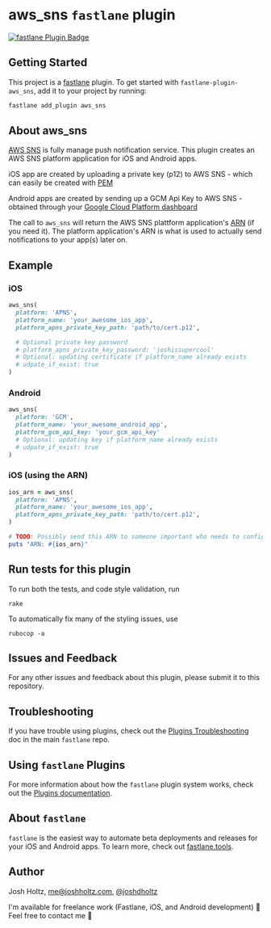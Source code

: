 # aws_sns `fastlane` plugin

[![fastlane Plugin Badge](https://rawcdn.githack.com/fastlane/fastlane/master/fastlane/assets/plugin-badge.svg)](https://rubygems.org/gems/fastlane-plugin-aws_sns)

## Getting Started

This project is a [fastlane](https://github.com/fastlane/fastlane) plugin. To get started with `fastlane-plugin-aws_sns`, add it to your project by running:

```bash
fastlane add_plugin aws_sns
```

## About aws_sns

[AWS SNS](https://aws.amazon.com/sns/) is fully manage push notification service. This plugin creates an AWS SNS platform application for iOS and Android apps.

iOS app are created by uploading a private key (p12) to AWS SNS - which can easily be created with [PEM](https://github.com/fastlane/fastlane/tree/master/pem)

Android apps are created by sending up a GCM Api Key to AWS SNS - obtained through your [Google Cloud Platform dashboard](https://console.cloud.google.com)

The call to `aws_sns` will return the AWS SNS plattform application's [ARN](http://docs.aws.amazon.com/general/latest/gr/aws-arns-and-namespaces.html) (if you need it). The platform application's ARN is what is used to actually send notifications to your app(s) later on.

## Example

### iOS
```ruby
aws_sns(
  platform: 'APNS',
  platform_name: 'your_awesome_ios_app',
  platform_apns_private_key_path: 'path/to/cert.p12',

  # Optional private key password
  # platform_apns_private_key_password: 'joshissupercool'
  # Optional: updating certificate if platform_name already exists
  # udpate_if_exist: true
)
```

### Android
```ruby
aws_sns(
  platform: 'GCM',
  platform_name: 'your_awesome_android_app',
  platform_gcm_api_key: 'your_gcm_api_key'
  # Optional: updating key if platform_name already exists
  # udpate_if_exist: true
)
```

### iOS (using the ARN)
```ruby
ios_arn = aws_sns(
  platform: 'APNS',
  platform_name: 'your_awesome_ios_app',
  platform_apns_private_key_path: 'path/to/cert.p12',
)

# TODO: Possibly send this ARN to someone important who needs to configure stuff
puts "ARN: #{ios_arn}"
```

## Run tests for this plugin

To run both the tests, and code style validation, run

```
rake
```

To automatically fix many of the styling issues, use
```
rubocop -a
```

## Issues and Feedback

For any other issues and feedback about this plugin, please submit it to this repository.

## Troubleshooting

If you have trouble using plugins, check out the [Plugins Troubleshooting](https://github.com/fastlane/fastlane/blob/master/fastlane/docs/PluginsTroubleshooting.md) doc in the main `fastlane` repo.

## Using `fastlane` Plugins

For more information about how the `fastlane` plugin system works, check out the [Plugins documentation](https://github.com/fastlane/fastlane/blob/master/fastlane/docs/Plugins.md).

## About `fastlane`

`fastlane` is the easiest way to automate beta deployments and releases for your iOS and Android apps. To learn more, check out [fastlane.tools](https://fastlane.tools).

## Author

Josh Holtz, me@joshholtz.com, [@joshdholtz](https://twitter.com/joshdholtz)

I'm available for freelance work (Fastlane, iOS, and Android development) :muscle:
Feel free to contact me :rocket:
